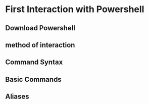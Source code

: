 # First Interaction with Powershell
## Download Powershell

## method of interaction

## Command Syntax

## Basic Commands

## Aliases
